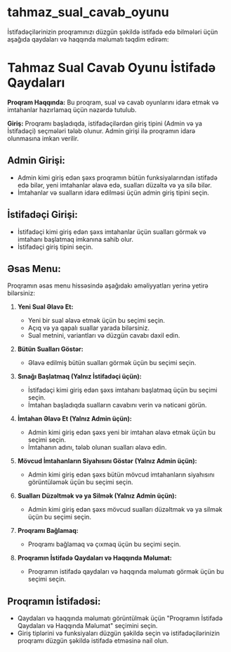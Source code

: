 # tahmaz_sual_cavab_oyunu
İstifadəçilərinizin proqramınızı düzgün şəkildə istifadə edə bilmələri üçün aşağıda qaydaları və haqqında məlumatı təqdim edirəm:

# Tahmaz Sual Cavab Oyunu İstifadə Qaydaları

**Proqram Haqqında:**
Bu proqram, sual və cavab oyunlarını idarə etmək və imtahanlar hazırlamaq üçün nəzərdə tutulub.

**Giriş:**
Proqramı başladıqda, istifadəçilərdən giriş tipini (Admin və ya İstifadəçi) seçmələri tələb olunur. Admin girişi ilə proqramın idarə olunmasına imkan verilir.

## Admin Girişi:

- Admin kimi giriş edən şəxs proqramın bütün funksiyalarından istifadə edə bilər, yeni imtahanlar əlavə edə, sualları düzəltə və ya silə bilər.
- İmtahanlar və sualların idarə edilməsi üçün admin giriş tipini seçin.

## İstifadəçi Girişi:

- İstifadəçi kimi giriş edən şəxs imtahanlar üçün sualları görmək və imtahanı başlatmaq imkanına sahib olur.
- İstifadəçi giriş tipini seçin.

## Əsas Menu:

Proqramın əsas menu hissəsində aşağıdakı əməliyyatları yerinə yetirə bilərsiniz:

1. **Yeni Sual Əlavə Et:**
   - Yeni bir sual əlavə etmək üçün bu seçimi seçin.
   - Açıq və ya qapalı suallar yarada bilərsiniz.
   - Sual metnini, variantları və düzgün cavabı daxil edin.

2. **Bütün Sualları Göstər:**
   - Əlavə edilmiş bütün sualları görmək üçün bu seçimi seçin.

3. **Sınağı Başlatmaq (Yalnız İstifadəçi üçün):**
   - İstifadəçi kimi giriş edən şəxs imtahanı başlatmaq üçün bu seçimi seçin.
   - İmtahan başladıqda sualların cavabını verin və nəticəni görün.

4. **İmtahan Əlavə Et (Yalnız Admin üçün):**
   - Admin kimi giriş edən şəxs yeni bir imtahan əlavə etmək üçün bu seçimi seçin.
   - İmtahanın adını, tələb olunan sualları əlavə edin.

5. **Mövcud İmtahanların Siyahısını Göstər (Yalnız Admin üçün):**
   - Admin kimi giriş edən şəxs bütün mövcud imtahanların siyahısını görüntüləmək üçün bu seçimi seçin.

6. **Sualları Düzəltmək və ya Silmək (Yalnız Admin üçün):**
   - Admin kimi giriş edən şəxs mövcud sualları düzəltmək və ya silmək üçün bu seçimi seçin.

7. **Proqramı Bağlamaq:**
   - Proqramı bağlamaq və çıxmaq üçün bu seçimi seçin.

8. **Proqramın İstifadə Qaydaları və Haqqında Məlumat:**
   - Proqramın istifadə qaydaları və haqqında məlumatı görmək üçün bu seçimi seçin.

## Proqramın İstifadəsi:

- Qaydaları və haqqında məlumatı görüntülmək üçün "Proqramın İstifadə Qaydaları və Haqqında Məlumat" seçimini seçin.
- Giriş tiplərini və funksiyaları düzgün şəkildə seçin və istifadəçilərinizin proqramı düzgün şəkildə istifadə etməsinə nail olun.
